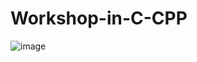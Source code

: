 # Workshop-in-C-CPP
![image](https://user-images.githubusercontent.com/111369758/184910835-ed0fa05c-3905-4533-84bc-848c98560e80.png)
